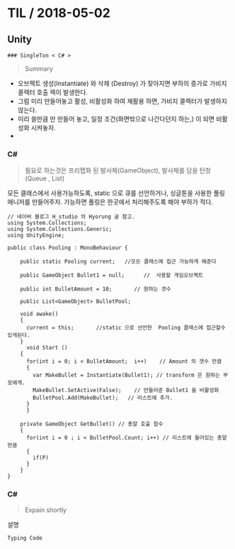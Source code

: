 # TIL   / 2018-05-02
  ## Unity
    ### SingleTon < C# >


> Summary
-  오브젝트 생성(Instantiate) 와 삭제 (Destroy) 가 잦아지면 부하의 증가로 가비지 콜렉터 호출 렉이 발생한다.
-  그럼 미리 만들어놓고 활성, 비활성화 하여 재활용 하면, 가비지 콜렉터가 발생하지 않는다.
-  미리 쓸만큼 만 만들어 놓고, 일정 조건(화면밖으로 나간다던지 하는,) 이 되면 비활성화 시켜놓자.
-

### C#
> 필요로 하는것은 프리팹화 된 발사체(GameObject), 발사체를 담을 탄창(Queue , List)

모든 클래스에서 사용가능하도록, static 으로 큐를 선언하거나, 싱글톤을 사용한 풀링매니저를 만들어주자.
가능하면 풀링은 한곳에서 처리해주도록 해야 부하가 적다.


```
// 네이버 블로그 H_studio 의 Hyorung 글 참고.
using System.Collections;
using System.Collections.Generic;
using UnityEngine;

public class Pooling : MonoBehaviour {

    public static Pooling current;   //모든 클래스에 접근 가능하게 해준다

    public GameObject Bullet1 = null;      //  사용할 게임오브젝트

    public int BulletAmount = 10;       // 원하는 갯수

    public List<GameObject> BulletPool;

    void awake()
    {
      current = this;       //static 으로 선언한  Pooling 클래스에 접근할수 있게된다.
    }
	  void Start ()
    {
      for(int i = 0; i < BulletAmount;  i++)    // Amount 의 갯수 만큼
      {
        var MakeBullet = Instantiate(Bullet1); // transform 은 원하는 부모에게.
        MakeBullet.SetActive(False);    // 만들어준 Bullet1 을 비활성화
        BulletPool.Add(MakeBullet);   // 리스트에 추가.
      }
	  }

    private GameObject GetBullet() // 총알 호출 함수
    {
      for(int i = 0 ; i < BulletPool.Count; i++) // 리스트에 들어있는 총알 만큼
      {
        if(P)
      }
    }
}

```

### C#
> Expain shortly

설명


```
Typing Code

```
